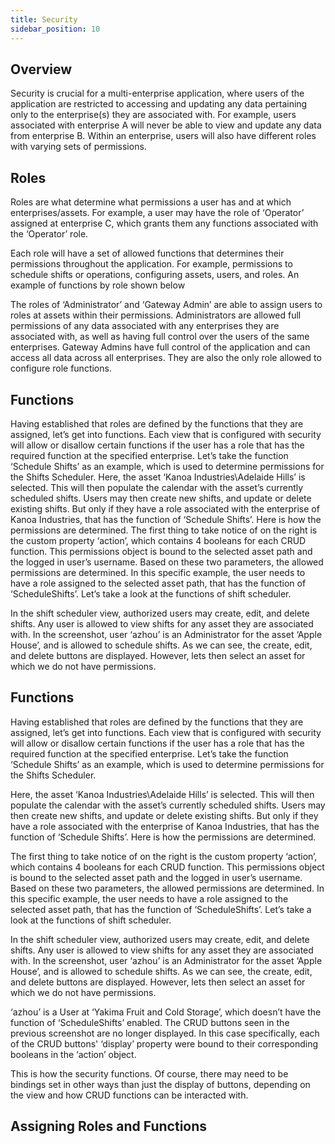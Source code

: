 ```yaml
---
title: Security
sidebar_position: 10
---
```


## Overview
Security is crucial for a multi-enterprise application, where users of the application are restricted to accessing and updating any data pertaining only to the enterprise(s) they are associated with. For example, users associated with enterprise A will never be able to view and update any data from enterprise B. Within an enterprise, users will also have different roles with varying sets of permissions. 

## Roles
Roles are what determine what permissions a user has and at which enterprises/assets. For example, a user may have the role of ‘Operator’ assigned at enterprise C, which grants them any functions associated with the ‘Operator’ role.

Each role will have a set of allowed functions that determines their permissions throughout the application. For example, permissions to schedule shifts or operations, configuring assets, users, and roles. An example of functions by role shown below

The roles of ‘Administrator’ and ‘Gateway Admin’ are able to assign users to roles at assets within their permissions. Administrators are allowed full permissions of any data associated with any enterprises they are associated with, as well as having full control over the users of the same enterprises. Gateway Admins have full control of the application and can access all data across all enterprises. They are also the only role allowed to configure role functions.

## Functions
 
Having established that roles are defined by the functions that they are assigned, let’s get into functions. Each view that is configured with security will allow or disallow certain functions if the user has a role that has the required function at the specified enterprise. Let’s take the function ‘Schedule Shifts’ as an example, which is used to determine permissions for the Shifts Scheduler.
Here, the asset ‘Kanoa Industries\Adelaide Hills’ is selected. This will then populate the calendar with the asset’s currently scheduled shifts. Users may then create new shifts, and update or delete existing shifts. But only if they have a role associated with the enterprise of Kanoa Industries, that has the function of ‘Schedule Shifts’. Here is how the permissions are determined.
The first thing to take notice of on the right is the custom property ‘action’, which contains 4 booleans for each CRUD function. This permissions object is bound to the selected asset path and the logged in user’s username. Based on these two parameters, the allowed permissions are determined. In this specific example, the user needs to have a role assigned to the selected asset path, that has the function of ‘ScheduleShifts’. Let’s take a look at the functions of shift scheduler.

In the shift scheduler view, authorized users may create, edit, and delete shifts. Any user is allowed to view shifts for any asset they are associated with. In the screenshot, user ‘azhou’ is an Administrator for the asset ‘Apple House’, and is allowed to schedule shifts. As we can see, the create, edit, and delete buttons are displayed. However, lets then select an asset for which we do not have permissions. 


## Functions
 
Having established that roles are defined by the functions that they are assigned, let’s get into functions. Each view that is configured with security will allow or disallow certain functions if the user has a role that has the required function at the specified enterprise. Let’s take the function ‘Schedule Shifts’ as an example, which is used to determine permissions for the Shifts Scheduler.

Here, the asset ‘Kanoa Industries\Adelaide Hills’ is selected. This will then populate the calendar with the asset’s currently scheduled shifts. Users may then create new shifts, and update or delete existing shifts. But only if they have a role associated with the enterprise of Kanoa Industries, that has the function of ‘Schedule Shifts’. Here is how the permissions are determined.

The first thing to take notice of on the right is the custom property ‘action’, which contains 4 booleans for each CRUD function. This permissions object is bound to the selected asset path and the logged in user’s username. Based on these two parameters, the allowed permissions are determined. In this specific example, the user needs to have a role assigned to the selected asset path, that has the function of ‘ScheduleShifts’. Let’s take a look at the functions of shift scheduler.

In the shift scheduler view, authorized users may create, edit, and delete shifts. Any user is allowed to view shifts for any asset they are associated with. In the screenshot, user ‘azhou’ is an Administrator for the asset ‘Apple House’, and is allowed to schedule shifts. As we can see, the create, edit, and delete buttons are displayed. However, lets then select an asset for which we do not have permissions. 

‘azhou’ is a User at ‘Yakima Fruit and Cold Storage’, which doesn’t have the function of ‘ScheduleShifts’ enabled. The CRUD buttons seen in the previous screenshot are no longer displayed. In this case specifically, each of the CRUD buttons' ‘display’ property were bound to their corresponding booleans in the ‘action’ object.

This is how the security functions. Of course, there may need to be bindings set in other ways than just the display of buttons, depending on the view and how CRUD functions can be interacted with. 

## Assigning Roles and Functions
